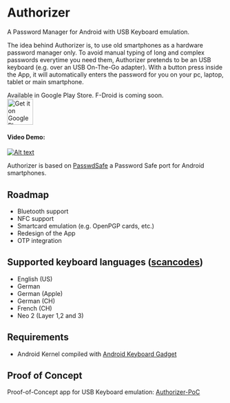 # Authorizer
A Password Manager for Android with USB Keyboard emulation.  
  
The idea behind Authorizer is, to use old smartphones as a hardware password manager only. To avoid manual typing of long and complex passwords everytime you need them, Authorizer pretends to be an USB keyboard (e.g. over an USB On-The-Go adapter). With a button press inside the App, it will automatically enters the password for you on your pc, laptop, tablet or main smartphone.  

Available in Google Play Store. F-Droid is coming soon.  
<a href="https://play.google.com/store/apps/details?id=net.tjado.passwdsafe"><img alt="Get it on Google Play" src="https://play.google.com/intl/en_us/badges/images/generic/en-play-badge.png" height=60px /></a>

#### Video Demo:
[![Alt text](https://img.youtube.com/vi/KL2qjMogQMY/0.jpg)](https://www.youtube.com/watch?v=KL2qjMogQMY)
  
Authorizer is based on [PasswdSafe](https://sourceforge.net/projects/passwdsafe/) a Password Safe port for Android smartphones.  

## Roadmap
* Bluetooth support
* NFC support
* Smartcard emulation (e.g. OpenPGP cards, etc.)
* Redesign of the App
* OTP integration

##  Supported keyboard languages ([scancodes](https://en.wikipedia.org/wiki/Scancode))
* English (US)
* German
* German (Apple)
* German (CH)
* French (CH)
* Neo 2 (Layer 1,2 and 3)

##  Requirements
* Android Kernel compiled with [Android Keyboard Gadget](https://github.com/pelya/android-keyboard-gadget)

## Proof of Concept
Proof-of-Concept app for USB Keyboard emulation: [Authorizer-PoC](https://github.com/tejado/Authorizer-PoC)
